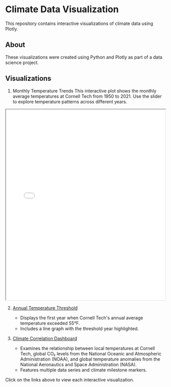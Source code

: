 # Climate Data Visualization

This repository contains interactive visualizations of climate data using Plotly.

## About

These visualizations were created using Python and Plotly as part of a data science project.

## Visualizations

1. Monthly Temperature Trends
This interactive plot shows the monthly average temperatures at Cornell Tech from 1950 to 2021. Use the slider to explore temperature patterns across different years.

<iframe src="q4_a.html" width="100%" height="600px"></iframe>

2. [Annual Temperature Threshold](https://github.com/Feifenyx/CS5304-A2-Viz/blob/main/q4_b.html)
   - Displays the first year when Cornell Tech's annual average temperature exceeded 55°F.
   - Includes a line graph with the threshold year highlighted.

3. [Climate Correlation Dashboard](https://github.com/Feifenyx/CS5304-A2-Viz/blob/main/q4_c.html)
   - Examines the relationship between local temperatures at Cornell Tech, global CO₂ levels from the National Oceanic and Atmospheric Administration (NOAA), and global temperature anomalies from the National Aeronautics and Space Administration (NASA).
   - Features multiple data series and climate milestone markers.

Click on the links above to view each interactive visualization.


